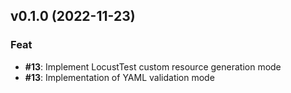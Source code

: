 ## v0.1.0 (2022-11-23)

### Feat

- **#13**: Implement LocustTest custom resource generation mode
- **#13**: Implementation of YAML validation mode
